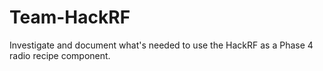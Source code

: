 # Team-HackRF
Investigate and document what's needed to use the HackRF as a Phase 4 radio recipe component.
